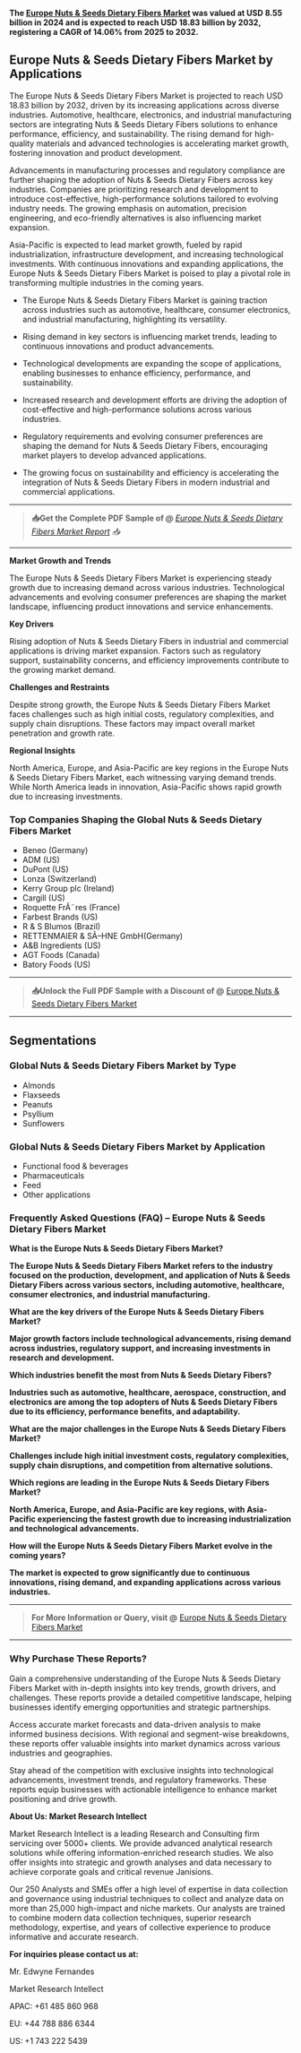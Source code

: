 <p><strong>The <a href="https://www.marketresearchintellect.com/download-sample/?rid=1004927&amp;utm_source=Pulse-April-Europe&amp;utm_medium=852">Europe Nuts & Seeds Dietary Fibers Market</a> was valued at USD 8.55 billion in 2024 and is expected to reach USD 18.83 billion by 2032, registering a CAGR of 14.06% from 2025 to 2032.</strong></p><h2>Europe Nuts & Seeds Dietary Fibers Market by Applications&nbsp;</h2><p><p>The Europe Nuts & Seeds Dietary Fibers Market is projected to reach USD 18.83 billion by 2032, driven by its increasing applications across diverse industries. Automotive, healthcare, electronics, and industrial manufacturing sectors are integrating Nuts & Seeds Dietary Fibers solutions to enhance performance, efficiency, and sustainability. The rising demand for high-quality materials and advanced technologies is accelerating market growth, fostering innovation and product development.</p><p>Advancements in manufacturing processes and regulatory compliance are further shaping the adoption of Nuts & Seeds Dietary Fibers across key industries. Companies are prioritizing research and development to introduce cost-effective, high-performance solutions tailored to evolving industry needs. The growing emphasis on automation, precision engineering, and eco-friendly alternatives is also influencing market expansion.</p><p>Asia-Pacific is expected to lead market growth, fueled by rapid industrialization, infrastructure development, and increasing technological investments. With continuous innovations and expanding applications, the Europe Nuts & Seeds Dietary Fibers Market is poised to play a pivotal role in transforming multiple industries in the coming years.</p></p><ul><li><p>The Europe Nuts & Seeds Dietary Fibers Market is gaining traction across industries such as automotive, healthcare, consumer electronics, and industrial manufacturing, highlighting its versatility.</p></li><li><p>Rising demand in key sectors is influencing market trends, leading to continuous innovations and product advancements.</p></li><li><p>Technological developments are expanding the scope of applications, enabling businesses to enhance efficiency, performance, and sustainability.</p></li><li><p>Increased research and development efforts are driving the adoption of cost-effective and high-performance solutions across various industries.</p></li><li><p>Regulatory requirements and evolving consumer preferences are shaping the demand for Nuts & Seeds Dietary Fibers, encouraging market players to develop advanced applications.</p></li><li><p>The growing focus on sustainability and efficiency is accelerating the integration of Nuts & Seeds Dietary Fibers in modern industrial and commercial applications.</p></li></ul><hr /><blockquote><p><strong><span class="font-[700]">📥Get the Complete PDF Sample of @ </span></strong><em><span class="font-[700]"><a href="https://www.marketresearchintellect.com/download-sample/?rid=1004927&amp;utm_source=Pulse-April-Europe&amp;utm_medium=852" target="_blank" data-tracking-control-name="article-ssr-frontend-pulse_little-text-block" data-tracking-will-navigate="" data-test-link="">Europe Nuts & Seeds Dietary Fibers Market Report</a>&nbsp;📥</span></em></p></blockquote><hr /><p class="" data-start="77" data-end="360"><strong data-start="77" data-end="105">Market Growth and Trends</strong></p><p class="" data-start="77" data-end="360">The Europe Nuts & Seeds Dietary Fibers Market is experiencing steady growth due to increasing demand across various industries. Technological advancements and evolving consumer preferences are shaping the market landscape, influencing product innovations and service enhancements.</p><p class="" data-start="362" data-end="606"><strong data-start="362" data-end="377">Key Drivers</strong></p><p class="" data-start="362" data-end="606">Rising adoption of Nuts & Seeds Dietary Fibers in industrial and commercial applications is driving market expansion. Factors such as regulatory support, sustainability concerns, and efficiency improvements contribute to the growing market demand.</p><p class="" data-start="608" data-end="849"><strong data-start="608" data-end="637">Challenges and Restraints</strong></p><p class="" data-start="608" data-end="849">Despite strong growth, the Europe Nuts & Seeds Dietary Fibers Market faces challenges such as high initial costs, regulatory complexities, and supply chain disruptions. These factors may impact overall market penetration and growth rate.</p><p class="" data-start="851" data-end="1095"><strong data-start="851" data-end="872">Regional Insights</strong></p><p class="" data-start="851" data-end="1095">North America, Europe, and Asia-Pacific are key regions in the Europe Nuts & Seeds Dietary Fibers Market, each witnessing varying demand trends. While North America leads in innovation, Asia-Pacific shows rapid growth due to increasing investments.</p><p><h3>Top Companies Shaping the Global Nuts & Seeds Dietary Fibers Market </h3><ul><li>Beneo (Germany)</li><li>ADM (US)</li><li>DuPont (US)</li><li>Lonza (Switzerland)</li><li>Kerry Group plc (Ireland)</li><li>Cargill (US)</li><li>Roquette FrÃ¨res (France)</li><li>Farbest Brands (US)</li><li>R & S Blumos (Brazil)</li><li>RETTENMAIER & SÃ–HNE GmbH(Germany)</li><li>A&B Ingredients (US)</li><li>AGT Foods (Canada)</li><li>Batory Foods (US)</li></ul></p><hr /><blockquote><p><strong>📥Unlock the Full PDF Sample with a Discount of @</strong> <a href="https://www.marketresearchintellect.com/ask-for-discount/?rid=1004927&amp;utm_source=Pulse-April-Europe&amp;utm_medium=852">Europe Nuts & Seeds Dietary Fibers Market</a></p></blockquote><hr /><p><h2>Segmentations</h2><h3>Global Nuts & Seeds Dietary Fibers Market by Type</h3><ul><li>Almonds</li><li>Flaxseeds</li><li>Peanuts</li><li>Psyllium</li><li>Sunflowers</li></ul><h3>Global Nuts & Seeds Dietary Fibers Market by Application</h3><ul><li>Functional food & beverages</li><li>Pharmaceuticals</li><li>Feed</li><li>Other applications</li></ul></p><h3><strong>Frequently Asked Questions (FAQ) &ndash; Europe Nuts & Seeds Dietary Fibers Market</strong></h3><p><strong>What is the Europe Nuts & Seeds Dietary Fibers Market?</strong></p><p><strong>The Europe Nuts & Seeds Dietary Fibers Market refers to the industry focused on the production, development, and application of Nuts & Seeds Dietary Fibers across various sectors, including automotive, healthcare, consumer electronics, and industrial manufacturing.</strong></p><p><strong>What are the key drivers of the Europe Nuts & Seeds Dietary Fibers Market?</strong></p><p><strong>Major growth factors include technological advancements, rising demand across industries, regulatory support, and increasing investments in research and development.</strong></p><p><strong>Which industries benefit the most from Nuts & Seeds Dietary Fibers?</strong></p><p><strong>Industries such as automotive, healthcare, aerospace, construction, and electronics are among the top adopters of Nuts & Seeds Dietary Fibers due to its efficiency, performance benefits, and adaptability.</strong></p><p><strong>What are the major challenges in the Europe Nuts & Seeds Dietary Fibers Market?</strong></p><p><strong>Challenges include high initial investment costs, regulatory complexities, supply chain disruptions, and competition from alternative solutions.</strong></p><p><strong>Which regions are leading in the Europe Nuts & Seeds Dietary Fibers Market?</strong></p><p><strong>North America, Europe, and Asia-Pacific are key regions, with Asia-Pacific experiencing the fastest growth due to increasing industrialization and technological advancements.</strong></p><p><strong>How will the Europe Nuts & Seeds Dietary Fibers Market evolve in the coming years?</strong></p><p><strong>The market is expected to grow significantly due to continuous innovations, rising demand, and expanding applications across various industries.</strong></p><hr /><blockquote><p><span class="font-[700]"><strong>For More Information or Query, visit&nbsp;@</strong>&nbsp;</span><span class="font-[700]"><a href="https://www.marketresearchintellect.com/product/global-nuts-seeds-dietary-fibers-market/?utm_source=Linkedin&utm_medium=852" target="_blank" data-tracking-control-name="article-ssr-frontend-pulse_little-text-block" data-tracking-will-navigate="" data-test-link="">Europe Nuts & Seeds Dietary Fibers Market</a></span></p></blockquote><hr /><h3><strong data-start="0" data-end="31">Why Purchase These Reports?</strong></h3><p class="" data-start="35" data-end="297">Gain a comprehensive understanding of the Europe Nuts & Seeds Dietary Fibers Market with in-depth insights into key trends, growth drivers, and challenges. These reports provide a detailed competitive landscape, helping businesses identify emerging opportunities and strategic partnerships.</p><p class="" data-start="299" data-end="540">Access accurate market forecasts and data-driven analysis to make informed business decisions. With regional and segment-wise breakdowns, these reports offer valuable insights into market dynamics across various industries and geographies.</p><p class="" data-start="542" data-end="784">Stay ahead of the competition with exclusive insights into technological advancements, investment trends, and regulatory frameworks. These reports equip businesses with actionable intelligence to enhance market positioning and drive growth.</p><p><strong><span class="font-[700]">About Us: Market Research Intellect</span></strong></p><p><span class="">Market Research Intellect is a leading Research and Consulting firm servicing over 5000+ clients. We provide advanced analytical research solutions while offering information-enriched research studies.&nbsp;</span>We also offer insights into strategic and growth analyses and data necessary to achieve corporate goals and critical revenue Janisions.</p><p><span class="">Our 250 Analysts and SMEs offer a high level of expertise in data collection and governance using industrial techniques to collect and analyze data on more than 25,000 high-impact and niche markets. Our analysts are trained to combine modern data collection techniques, superior research methodology, expertise, and years of collective experience to produce informative and accurate research.</span></p><p><strong>For inquiries please contact us at:</strong></p><p>Mr. Edwyne Fernandes</p><p>Market Research Intellect</p><p>APAC: +61 485 860 968</p><p>EU: +44 788 886 6344</p><p>US: +1 743 222 5439</p>